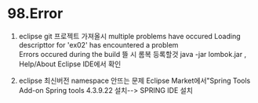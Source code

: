 # 98.Error

01. eclipse git 프로젝트 가져올시
    multiple problems have occured
    Loading descripttor for 'ex02' has encountered a problem\
    Errors occured during the build
    뜰 시
    롬복 등록할것
    java -jar lombok.jar , Help/About Eclipse IDE에서 확인


02. eclipse 최신버전 namespace 안뜨는 문제 Eclipse Market에서"Spring Tools Add-on Spring tools 4.3.9.22 설치--> SPRING IDE 설치
